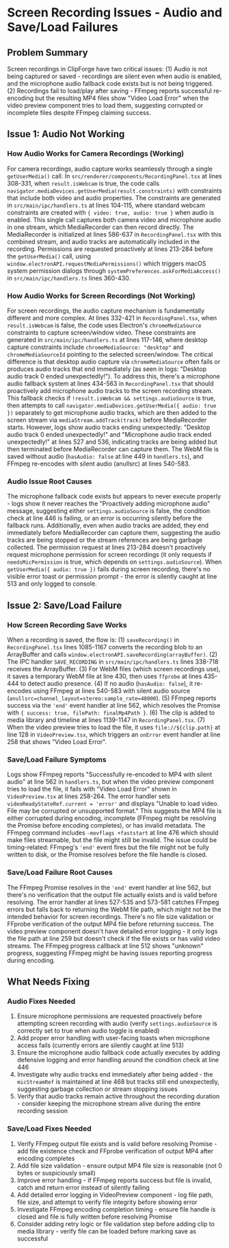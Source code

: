 # Screen Recording Issues - Audio and Save/Load Failures

## Problem Summary
Screen recordings in ClipForge have two critical issues: (1) Audio is not being captured or saved - recordings are silent even when audio is enabled, and the microphone audio fallback code exists but is not being triggered. (2) Recordings fail to load/play after saving - FFmpeg reports successful re-encoding but the resulting MP4 files show "Video Load Error" when the video preview component tries to load them, suggesting corrupted or incomplete files despite FFmpeg claiming success.

## Issue 1: Audio Not Working

### How Audio Works for Camera Recordings (Working)
For camera recordings, audio capture works seamlessly through a single `getUserMedia()` call. In `src/renderer/components/RecordingPanel.tsx` at lines 308-331, when `result.isWebcam` is true, the code calls `navigator.mediaDevices.getUserMedia(result.constraints)` with constraints that include both video and audio properties. The constraints are generated in `src/main/ipc/handlers.ts` at lines 104-115, where standard webcam constraints are created with `{ video: true, audio: true }` when audio is enabled. This single call captures both camera video and microphone audio in one stream, which MediaRecorder can then record directly. The MediaRecorder is initialized at lines 586-637 in `RecordingPanel.tsx` with this combined stream, and audio tracks are automatically included in the recording. Permissions are requested proactively at lines 213-284 before the `getUserMedia()` call, using `window.electronAPI.requestMediaPermissions()` which triggers macOS system permission dialogs through `systemPreferences.askForMediaAccess()` in `src/main/ipc/handlers.ts` lines 360-430.

### How Audio Works for Screen Recordings (Not Working)
For screen recordings, the audio capture mechanism is fundamentally different and more complex. At lines 332-421 in `RecordingPanel.tsx`, when `result.isWebcam` is false, the code uses Electron's `chromeMediaSource` constraints to capture screen/window video. These constraints are generated in `src/main/ipc/handlers.ts` at lines 117-146, where desktop capture constraints include `chromeMediaSource: "desktop"` and `chromeMediaSourceId` pointing to the selected screen/window. The critical difference is that desktop audio capture via `chromeMediaSource` often fails or produces audio tracks that end immediately (as seen in logs: "Desktop audio track 0 ended unexpectedly!"). To address this, there's a microphone audio fallback system at lines 434-563 in `RecordingPanel.tsx` that should proactively add microphone audio tracks to the screen recording stream. This fallback checks if `!result.isWebcam && settings.audioSource` is true, then attempts to call `navigator.mediaDevices.getUserMedia({ audio: true })` separately to get microphone audio tracks, which are then added to the screen stream via `mediaStream.addTrack(track)` before MediaRecorder starts. However, logs show audio tracks ending unexpectedly: "Desktop audio track 0 ended unexpectedly!" and "Microphone audio track ended unexpectedly!" at lines 527 and 536, indicating tracks are being added but then terminated before MediaRecorder can capture them. The WebM file is saved without audio (`hasAudio: false` at line 449 in `handlers.ts`), and FFmpeg re-encodes with silent audio (anullsrc) at lines 540-583.

### Audio Issue Root Causes
The microphone fallback code exists but appears to never execute properly - logs show it never reaches the "Proactively adding microphone audio" message, suggesting either `settings.audioSource` is false, the condition check at line 446 is failing, or an error is occurring silently before the fallback runs. Additionally, even when audio tracks are added, they end immediately before MediaRecorder can capture them, suggesting the audio tracks are being stopped or the stream references are being garbage collected. The permission request at lines 213-284 doesn't proactively request microphone permission for screen recordings (it only requests if `needsMicPermission` is true, which depends on `settings.audioSource`). When `getUserMedia({ audio: true })` fails during screen recording, there's no visible error toast or permission prompt - the error is silently caught at line 513 and only logged to console.

## Issue 2: Save/Load Failure

### How Screen Recording Save Works
When a recording is saved, the flow is: (1) `saveRecording()` in `RecordingPanel.tsx` lines 1085-1167 converts the recording blob to an ArrayBuffer and calls `window.electronAPI.saveRecording(arrayBuffer)`. (2) The IPC handler `SAVE_RECORDING` in `src/main/ipc/handlers.ts` lines 338-718 receives the ArrayBuffer. (3) For WebM files (which screen recordings use), it saves a temporary WebM file at line 430, then uses `ffprobe` at lines 435-444 to detect audio presence. (4) If no audio (`hasAudio: false`), it re-encodes using FFmpeg at lines 540-583 with silent audio source (`anullsrc=channel_layout=stereo:sample_rate=48000`). (5) FFmpeg reports success via the `'end'` event handler at line 562, which resolves the Promise with `{ success: true, filePath: finalMp4Path }`. (6) The clip is added to media library and timeline at lines 1139-1147 in `RecordingPanel.tsx`. (7) When the video preview tries to load the file, it uses `file://${clip.path}` at line 128 in `VideoPreview.tsx`, which triggers an `onError` event handler at line 258 that shows "Video Load Error".

### Save/Load Failure Symptoms
Logs show FFmpeg reports "Successfully re-encoded to MP4 with silent audio" at line 562 in `handlers.ts`, but when the video preview component tries to load the file, it fails with "Video Load Error" shown in `VideoPreview.tsx` at lines 258-264. The error handler sets `videoReadyStateRef.current = 'error'` and displays "Unable to load video. File may be corrupted or unsupported format." This suggests the MP4 file is either corrupted during encoding, incomplete (FFmpeg might be resolving the Promise before encoding completes), or has invalid metadata. The FFmpeg command includes `-movflags +faststart` at line 476 which should make files streamable, but the file might still be invalid. The issue could be timing-related: FFmpeg's `'end'` event fires but the file might not be fully written to disk, or the Promise resolves before the file handle is closed.

### Save/Load Failure Root Causes
The FFmpeg Promise resolves in the `'end'` event handler at line 562, but there's no verification that the output file actually exists and is valid before resolving. The error handler at lines 527-535 and 573-581 catches FFmpeg errors but falls back to returning the WebM file path, which might not be the intended behavior for screen recordings. There's no file size validation or FFprobe verification of the output MP4 file before returning success. The video preview component doesn't have detailed error logging - it only logs the file path at line 259 but doesn't check if the file exists or has valid video streams. The FFmpeg progress callback at line 512 shows "unknown" progress, suggesting FFmpeg might be having issues reporting progress during encoding.

## What Needs Fixing

### Audio Fixes Needed
1. Ensure microphone permissions are requested proactively before attempting screen recording with audio (verify `settings.audioSource` is correctly set to true when audio toggle is enabled)
2. Add proper error handling with user-facing toasts when microphone access fails (currently errors are silently caught at line 513)
3. Ensure the microphone audio fallback code actually executes by adding defensive logging and error handling around the condition check at line 446
4. Investigate why audio tracks end immediately after being added - the `micStreamRef` is maintained at line 468 but tracks still end unexpectedly, suggesting garbage collection or stream stopping issues
5. Verify that audio tracks remain active throughout the recording duration - consider keeping the microphone stream alive during the entire recording session

### Save/Load Fixes Needed
1. Verify FFmpeg output file exists and is valid before resolving Promise - add file existence check and FFprobe verification of output MP4 after encoding completes
2. Add file size validation - ensure output MP4 file size is reasonable (not 0 bytes or suspiciously small)
3. Improve error handling - if FFmpeg reports success but file is invalid, catch and return error instead of silently failing
4. Add detailed error logging in VideoPreview component - log file path, file size, and attempt to verify file integrity before showing error
5. Investigate FFmpeg encoding completion timing - ensure file handle is closed and file is fully written before resolving Promise
6. Consider adding retry logic or file validation step before adding clip to media library - verify file can be loaded before marking save as successful


